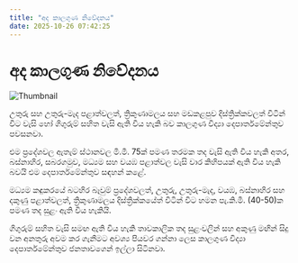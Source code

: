 ```yaml
---
title: "අද කාලගුණ නිවේදනය"
date: 2025-10-26 07:42:25
---
```


# අද කාලගුණ නිවේදනය

![Thumbnail](https://helakuru.sgp1.cdn.digitaloceanspaces.com/esana/images/lib/weather-thumb-new-1[1].jpg)

උතුරු සහ උතුරු-මැද පළාත්වලත්, ත්‍රිකුණාමලය සහ මඩකළපුව දිස්ත්‍රික්කවලත් විටින් විට වැසි හෝ ගිගුරුම් සහිත වැසි ඇති විය හැකි බව කාලගුණ විද්‍යා දෙපාර්තමේන්තුව පවසනවා.

එම ප්‍රදේශවල ඇතැම් ස්ථානවල මි.මී. 75ක් පමණ තරමක තද වැසි ඇති විය හැකි අතර, බස්නාහිර, සබරගමුව, මධ්‍යම සහ වයඹ පළාත්වල වැසි වාර කිහිපයක් ඇති විය හැකි බවයි එම දෙපාර්තමේන්තුව සඳහන් කළේ.

මධ්‍යම කඳුකරයේ බටහිර බෑවුම් ප්‍රදේශවලත්, උතුරු, උතුරු-මැද, වයඹ, බස්නාහිර සහ දකුණු පළාත්වලත්, ත්‍රිකුණාමලය දිස්ත්‍රික්කයේත් විටින් විට හමන පැ.කි.මී. (40-50)ක පමණ තද සුළං ඇති විය හැකියි.

ගිගුරුම් සහිත වැසි සමඟ ඇති විය හැකි තාවකාලික තද සුළංවලින් සහ අකුණු මඟින් සිදු වන අනතුරු අවම කර ගැනීමට අවශ්‍ය පියවර ගන්නා ලෙස කාලගුණ විද්‍යා දෙපාර්තමේන්තුව ජනතාවගෙන් ඉල්ලා සිටිනවා.

